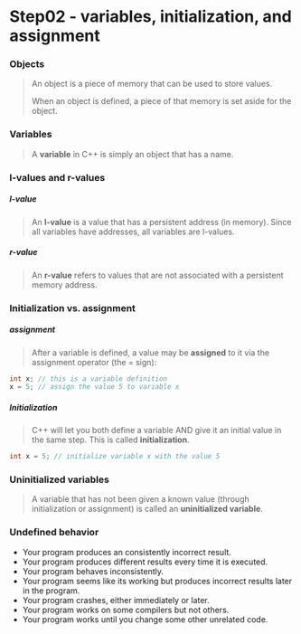 # Step02 - variables, initialization, and assignment



### Objects

>  An object is a piece of memory that can be used to store values.
>
> When an object is defined, a piece of that memory is set aside for the object.



### Variables

> A **variable** in C++ is simply an object that has a name.



### l-values and r-values

##### l-value

> An **l-value** is a value that has a persistent address (in memory). Since all variables have addresses, all variables are l-values. 



##### r-value 

> An **r-value** refers to values that are not associated with a persistent memory address. 



### Initialization vs. assignment

##### assignment

> After a variable is defined, a value may be **assigned** to it via the assignment operator (the = sign):

```c++
int x; // this is a variable definition
x = 5; // assign the value 5 to variable x
```



##### Initialization

> C++ will let you both define a variable AND give it an initial value in the same step. This is called **initialization**.

```c++
int x = 5; // initialize variable x with the value 5
```



### **Uninitialized variables**

>  A variable that has not been given a known value (through initialization or assignment) is called an **uninitialized variable**.



### Undefined behavior

- Your program produces an consistently incorrect result.
- Your program produces different results every time it is executed.
- Your program behaves inconsistently.
- Your program seems like its working but produces incorrect results later in the program.
- Your program crashes, either immediately or later.
- Your program works on some compilers but not others.
- Your program works until you change some other unrelated code.